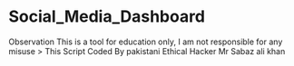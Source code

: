 # Social_Media_Dashboard
Observation This is a tool for education only, I am not responsible for any misuse > This Script Coded By pakistani Ethical Hacker Mr Sabaz ali khan
